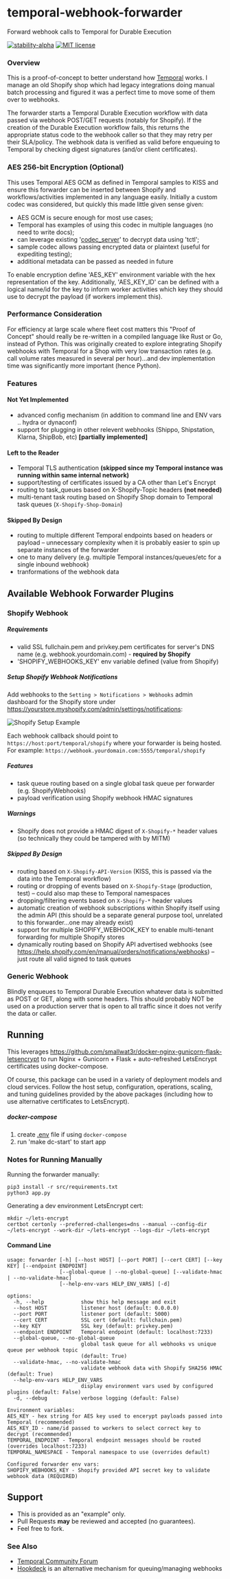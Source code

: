 # temporal-webhook-forwarder

Forward webhook calls to Temporal for Durable Execution

[![stability-alpha](https://img.shields.io/badge/stability-alpha-f4d03f.svg)](https://github.com/mkenney/software-guides/blob/master/STABILITY-BADGES.md#alpha)
[![MIT license](http://img.shields.io/badge/license-MIT-brightgreen.svg)](http://opensource.org/licenses/MIT)

### Overview

This is a proof-of-concept to better understand how [Temporal](https://temporal.io) works.
I manage an old Shopify shop which had legacy integrations doing manual batch processing
and figured it was a perfect time to move some of them over to webhooks.

The forwarder starts a Temporal Durable Execution workflow with data passed via
webhook POST/GET requests (notably for Shopify). If the creation of the Durable
Execution workflow fails, this returns the appropriate status code to the
webhook caller so that they may retry per their SLA/policy. The webhook data
is verified as valid before enqueuing to Temporal by checking digest
signatures (and/or client certificates).

### AES 256-bit Encryption (Optional)

This uses Temporal AES GCM as defined in Temporal samples to KISS and ensure this
forwarder can be inserted between Shopify and workflows/activities implemented in
any language easily. Initially a custom codec was considered, but quickly this
made little given sense given:

* AES GCM is secure enough for most use cases;
* Temporal has examples of using this codec in multiple languages (no need to write docs);
* can leverage existing '[codec_server](https://github.com/temporalio/samples-python/blob/main/encryption/codec_server.py)' to decrypt data using 'tctl';
* sample codec allows passing encrypted data or plaintext (useful for expediting testing);
* additional metadata can be passed as needed in future

To enable encryption define 'AES_KEY' environment variable with the hex
representation of the key. Additionally, 'AES_KEY_ID' can be defined with a
logical name/id for the key to inform worker activities which key they
should use to decrypt the payload (if workers implement this).

### Performance Consideration

For efficiency at large scale where fleet cost matters this "Proof of Concept"
should really be re-written in a compiled language like Rust or Go, instead of Python.
This was originally created to explore integrating Shopify webhooks with Temporal
for a Shop with very low transaction rates (e.g. call volume rates measured in
several per hour)...and dev implementation time was significantly more
important (hence Python).


### Features

#### Not Yet Implemented

* advanced config mechanism (in addition to command line and ENV vars .. hydra or dynaconf)
* support for plugging in other relevent webhooks (Shippo, Shipstation, Klarna, ShipBob, etc) **[partially implemented]**

#### Left to the Reader

* Temporal TLS authentication **(skipped since my Temporal instance was running within same internal network)**
* support/testing of certificates issued by a CA other than Let's Encrypt
* routing to task_queues based on X-Shopify-Topic headers **(not needed)**
* multi-tenant task routing based on Shopify Shop domain to Temporal task queues (`X-Shopify-Shop-Domain`)

#### Skipped By Design

* routing to multiple different Temporal endpoints based on headers or payload – unnecessary complexity when it is probably easier to spin up separate instances of the forwarder
* one to many delivery (e.g. multiple Temporal instances/queues/etc for a single inbound webhook)
* tranformations of the webhook data

## Available Webhook Forwarder Plugins

### Shopify Webhook

##### Requirements

* valid SSL fullchain.pem and privkey.pem certificates for server's DNS name (e.g. webhook.yourdomain.com) - **required by Shopify**
* 'SHOPIFY_WEBHOOKS_KEY' env variable defined (value from Shopify)

##### Setup Shopify Webhook Notifications

Add webhooks to the `Setting > Notifications > Webhooks` admin dashboard for the Shopify store under https://yourstore.myshopify.com/admin/settings/notifications:

![Shopify Setup Example](https://github.com/rsnodgrass/temporal-webhook-forwarder/blob/main/docs/shopify_webhook_admin.png?raw=true)

Each webhook callback should point to `https://host:port/temporal/shopify` where your forwarder is being hosted. For example: `https://webhook.yourdomain.com:5555/temporal/shopify`

##### Features

* task queue routing based on a single global task queue per forwarder (e.g. ShopifyWebhooks)
* payload verification using Shopify webhook HMAC signatures

##### Warnings

* Shopify does not provide a HMAC digest of `X-Shopify-*` header values (so technically they could be tampered with by MITM)

##### Skipped By Design

* routing based on `X-Shopify-API-Version` (KISS, this is passed via the data into the Temporal workflow)
* routing or dropping of events based on `X-Shopify-Stage` (production, test) – could also map these to Temporal namespaces
* dropping/filtering events based on `X-Shopify-*` header values
* automatic creation of webhook subscriptions within Shopify itself using the admin API (this should be a separate general purpose tool, unrelated to this forwarder...one may already exist)
* support for multiple SHOPIFY_WEBHOOK_KEY to enable multi-tenant forwarding for multiple Shopify stores
* dynamically routing based on Shopify API advertised webhooks (see https://help.shopify.com/en/manual/orders/notifications/webhooks) – just route all valid signed to task queues

### Generic Webhook

Blindly enqueues to Temporal Durable Execution whatever data is submitted as POST or GET, along with some headers. This should probably NOT be used on a production server that is open to all traffic since it does not verify the data or caller.



## Running

This leverages https://github.com/smallwat3r/docker-nginx-gunicorn-flask-letsencrypt
to run Nginx + Gunicorn + Flask + auto-refreshed LetsEncrypt certificates using docker-compose.

Of course, this package can be used in a variety of deployment models and cloud services. Follow the host setup, configuration, operations, scaling, and tuning guidelines provided by the above packages (including how to use alternative certificates to LetsEncrypt).

##### docker-compose

1. create [.env](https://github.com/smallwat3r/docker-nginx-gunicorn-flask-letsencrypt/blob/master/.env.example) file if using `docker-compose`
2. run 'make dc-start' to start app

### Notes for Running Manually

Running the forwarder manually:

```console
pip3 install -r src/requirements.txt
python3 app.py
```

Generating a dev environment LetsEncrypt cert:

```console
mkdir ~/lets-encrypt
certbot certonly --preferred-challenges=dns --manual --config-dir ~/lets-encrypt --work-dir ~/lets-encrypt --logs-dir ~/lets-encrypt
```

#### Command Line

```console
usage: forwarder [-h] [--host HOST] [--port PORT] [--cert CERT] [--key KEY] [--endpoint ENDPOINT]
                 [--global-queue | --no-global-queue] [--validate-hmac | --no-validate-hmac]
                 [--help-env-vars HELP_ENV_VARS] [-d]

options:
  -h, --help            show this help message and exit
  --host HOST           listener host (default: 0.0.0.0)
  --port PORT           listener port (default: 5000)
  --cert CERT           SSL cert (default: fullchain.pem)
  --key KEY             SSL key (default: privkey.pem)
  --endpoint ENDPOINT   Temporal endpoint (default: localhost:7233)
  --global-queue, --no-global-queue
                        global task queue for all webhooks vs unique queue per webhook topic
                        (default: True)
  --validate-hmac, --no-validate-hmac
                        validate webhook data with Shopify SHA256 HMAC (default: True)
  --help-env-vars HELP_ENV_VARS
                        display environment vars used by configured plugins (default: False)
  -d, --debug           verbose logging (default: False)

Environment variables:
AES_KEY - hex string for AES key used to encerypt payloads passed into Temporal (recommended)
AES_KEY_ID - name/id passed to workers to select correct key to decrypt (recommended)
TEMPORAL_ENDPOINT - Temporal endpoint messages should be routed (overrides localhost:7233)
TEMPORAL_NAMESPACE - Temporal namespace to use (overrides default)

Configured forwarder env vars:
SHOPIFY_WEBHOOKS_KEY - Shopify provided API secret key to validate webhook data (REQUIRED)
```


## Support

* This is provided as an "example" only.
* Pull Requests **may** be reviewed and accepted (no guarantees).
* Feel free to fork.

### See Also

* [Temporal Community Forum](https://community.temporal.io/)
* [Hookdeck](https://hookdeck.com/) is an alternative mechanism for queuing/managing webhooks
